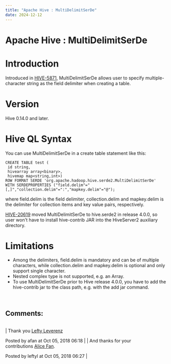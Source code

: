 ```yaml
---
title: "Apache Hive : MultiDelimitSerDe"
date: 2024-12-12
---
```










# Apache Hive : MultiDelimitSerDe






# Introduction

Introduced in [HIVE-5871](https://issues.apache.org/jira/browse/HIVE-5871), MultiDelimitSerDe allows user to specify multiple-character string as the field delimiter when creating a table.

# Version

Hive 0.14.0 and later.

# Hive QL Syntax

  


You can use MultiDelimitSerDe in a create table statement like this:



```
CREATE TABLE test (
 id string,
 hivearray array<binary>,
 hivemap map<string,int>) 
ROW FORMAT SERDE 'org.apache.hadoop.hive.serde2.MultiDelimitSerDe'                  
WITH SERDEPROPERTIES ("field.delim"="[,]","collection.delim"=":","mapkey.delim"="@");
```

where field.delim is the field delimiter, collection.delim and mapkey.delim is the delimiter for collection items and key value pairs, respectively. 

[HIVE-20619](https://issues.apache.org/jira/browse/HIVE-20619) moved MultiDelimitSerDe to hive.serde2 in release 4.0.0, so user won't have to install hive-contrib JAR into the HiveServer2 auxiliary directory.

# Limitations

* Among the delimiters, field.delim is mandatory and can be of multiple characters, while collection.delim and mapkey.delim is optional and only support single character.
* Nested complex type is not supported, e.g. an Array<Array>.
* To use MultiDelimitSerDe prior to Hive release 4.0.0, you have to add the hive-contrib jar to the class path, e.g. with the add jar command.

 





## Comments:





|  |
| --- |
| 
Thank you [Lefty Leverenz](https://cwiki.apache.org/confluence/display/~leftyl)


 Posted by afan at Oct 05, 2018 06:18
  |
| 
And thanks for your contributions [Alice Fan](https://cwiki.apache.org/confluence/display/~afan).


 Posted by leftyl at Oct 05, 2018 06:27
  |



 

 

